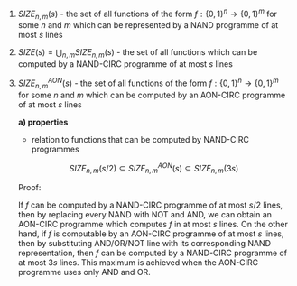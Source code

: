 1. $SIZE_{n,m}(s)$ - the set of all functions of the form $f: \{0,1\}^n \to \{0,1\}^m$ for some $n$ and $m$ which can be represented by a NAND programme of at most $s$ lines

2. $SIZE(s) = \bigcup_{n,m} SIZE_{n,m}(s)$ - the set of all functions which can be computed by a NAND-CIRC programme of at most $s$ lines

3. $SIZE_{n,m}^{AON}(s)$ - the set of all functions of the form $f: \{0,1\}^n \to \{0,1\}^m$ for some $n$ and $m$ which can be computed by an AON-CIRC programme of at most $s$ lines
	
	**a) properties**
	- relation to functions that can be computed by NAND-CIRC programmes
	
	$$SIZE_{n,m}(s/2) \subseteq SIZE_{n,m}^{AON}(s) \subseteq SIZE_{n,m}(3s)$$
	
	Proof:
	
	If $f$ can be computed by a NAND-CIRC programme of at most $s/2$ lines, then by replacing every NAND with NOT and AND, we can obtain an AON-CIRC programme which computes $f$ in at most $s$ lines. On the other hand, if $f$ is computable by an AON-CIRC programme of at most $s$ lines, then by substituting AND/OR/NOT line with its corresponding NAND representation, then $f$ can be computed by a NAND-CIRC programme of at most $3s$ lines. This maximum is achieved when the AON-CIRC programme uses only AND and OR.